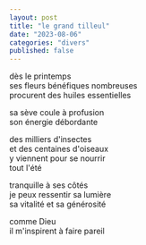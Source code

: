 ```yaml
---
layout: post
title: "le grand tilleul"
date: "2023-08-06"
categories: "divers"
published: false
---
```


dès le printemps  
ses fleurs bénéfiques nombreuses  
procurent des huiles essentielles  

sa sève coule à profusion  
son énergie débordante

des milliers d'insectes  
et des centaines d'oiseaux  
y viennent pour se nourrir  
tout l'été  

tranquille à ses côtés  
je peux ressentir sa lumière  
sa vitalité et sa générosité  

comme Dieu  
il m'inspirent à faire pareil  
